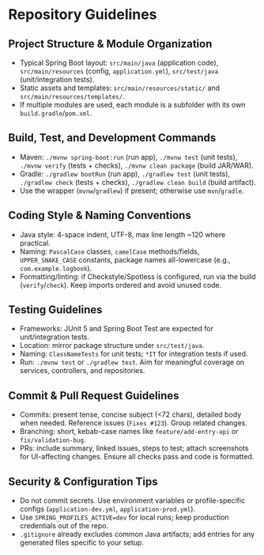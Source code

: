 # Repository Guidelines

## Project Structure & Module Organization
- Typical Spring Boot layout: `src/main/java` (application code), `src/main/resources` (config, `application.yml`), `src/test/java` (unit/integration tests).
- Static assets and templates: `src/main/resources/static/` and `src/main/resources/templates/`.
- If multiple modules are used, each module is a subfolder with its own `build.gradle`/`pom.xml`.

## Build, Test, and Development Commands
- Maven: `./mvnw spring-boot:run` (run app), `./mvnw test` (unit tests), `./mvnw verify` (tests + checks), `./mvnw clean package` (build JAR/WAR).
- Gradle: `./gradlew bootRun` (run app), `./gradlew test` (unit tests), `./gradlew check` (tests + checks), `./gradlew clean build` (build artifact).
- Use the wrapper (`mvnw`/`gradlew`) if present; otherwise use `mvn`/`gradle`.

## Coding Style & Naming Conventions
- Java style: 4-space indent, UTF-8, max line length ~120 where practical.
- Naming: `PascalCase` classes, `camelCase` methods/fields, `UPPER_SNAKE_CASE` constants, package names all-lowercase (e.g., `com.example.logbook`).
- Formatting/linting: if Checkstyle/Spotless is configured, run via the build (`verify`/`check`). Keep imports ordered and avoid unused code.

## Testing Guidelines
- Frameworks: JUnit 5 and Spring Boot Test are expected for unit/integration tests.
- Location: mirror package structure under `src/test/java`.
- Naming: `ClassNameTests` for unit tests; `*IT` for integration tests if used.
- Run: `./mvnw test` or `./gradlew test`. Aim for meaningful coverage on services, controllers, and repositories.

## Commit & Pull Request Guidelines
- Commits: present tense, concise subject (<72 chars), detailed body when needed. Reference issues (`Fixes #123`). Group related changes.
- Branching: short, kebab-case names like `feature/add-entry-api` or `fix/validation-bug`.
- PRs: include summary, linked issues, steps to test; attach screenshots for UI-affecting changes. Ensure all checks pass and code is formatted.

## Security & Configuration Tips
- Do not commit secrets. Use environment variables or profile-specific configs (`application-dev.yml`, `application-prod.yml`).
- Use `SPRING_PROFILES_ACTIVE=dev` for local runs; keep production credentials out of the repo.
- `.gitignore` already excludes common Java artifacts; add entries for any generated files specific to your setup.

